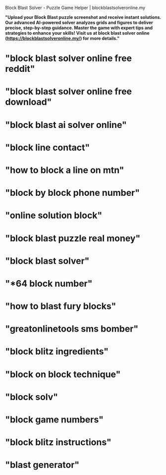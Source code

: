 Block Blast Solver - Puzzle Game Helper | blockblastsolveronline.my

**"Upload your Block Blast puzzle screenshot and receive instant solutions. Our advanced AI-powered solver analyzes grids and figures to deliver precise, step-by-step guidance. Master the game with expert tips and strategies to enhance your skills! Visit us at block blast solver online (https://blockblastsolveronline.my/) for more details."** 

# "block blast solver online free reddit"
# "block blast solver online free download"
# "block blast ai solver online"
# "block line contact"
# "how to block a line on mtn"
# "block by block phone number"
# "online solution block"
# "block blast puzzle real money"
# "block blast solver"
# "*64 block number"
# "how to blast fury blocks"
# "greatonlinetools sms bomber"
# "block blitz ingredients"
# "block on block technique"
# "block solv"
# "block game numbers"
# "block blitz instructions"
# "blast generator"
